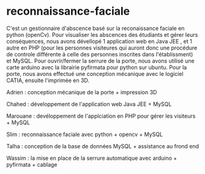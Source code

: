 # reconnaissance-faciale
C'est un gestionnaire d'abscence basé sur la reconaissance faciale en python (openCv). 
Pour visualiser les abscences des étudiants et gérer leurs conséquences, nous avons dévellopé 1 application web en Java JEE , et 1 autre en PHP (pour les personnes visiteures qui auront donc une procédure de controle différente à celle des personnes inscrites dans l'établissment)  et MySQL. Pour ouvrir/fermer la serrure de la porte, nous avons utilisé une carte arduino avec la librairie pyfirmata pour python sur ubuntu. Pour la porte, nous avons effectué une conception mécanique avec le logiciel CATIA, ensuite l'imprimée en 3D.


  Adrien : conception mécanique de la porte + impression 3D

  Chahed : développement de l'application web Java JEE + MySQL

  Marouane : devéloppement de l'applciation en PHP pour gérer les visiteurs + MySQL

  Slim : reconnaissance faciale avec python + opencv + MySQL

  Talha : conception de la base de données MySQL + assistance au frond end
  
  Wassim : la mise en place de la serrure automatique avec arduino + pyfirmata + cablage
